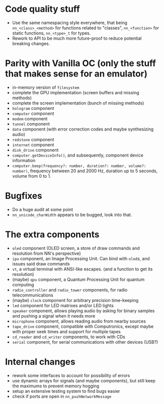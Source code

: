 # Code quality stuff

- Use the same namespacing style everywhere, that being
`nn_<class>_<method>` for functions related to "classes",
`nn_<function>` for static functions,
`nn_<type>_t` for types.
- Rework to API to be much more future-proof to reduce potential breaking changes.

# Parity with Vanilla OC (only the stuff that makes sense for an emulator)

- in-memory version of `filesystem`
- complete the GPU implementation (screen buffers and missing methods)
- complete the screen implementation (bunch of missing methods)
- `hologram` component
- `computer` component
- `modem` component
- `tunnel` component
- `data` component (with error correction codes and maybe synthesizing audio)
- `redstone` component
- `internet` component
- `disk_drive` component
- `computer.getDeviceInfo()`, and subsequently, component device information
- `computer.beep(frequency?: number, duration?: number, volume?: number)`, frequency between 20 and 2000 Hz, duration up to 5 seconds, volume from 0 to 1.

# Bugfixes

- Do a huge audit at some point
- `nn_unicode_charWidth` appears to be bugged, look into that.

# The extra components

- `oled` component (OLED screen, a store of draw commands and resolution from NN's perspective)
- `ipu` component, an Image Processing Unit. Can bind with `oled`s, and issues said draw commands
- `vt`, a virtual terminal with ANSI-like escapes. (and a function to get its resolution)
- (maybe) `qpu` component, a Quantum Processing Unit for quantum computing
- `radio_controller` and `radio_tower` components, for radio telecommunications
- (maybe) `clock` component for arbitrary precision time-keeping
- `led` component for LED matrixes and/or LED lights
- `speaker` component, allows playing audio by asking for binary samples and pushing a signal when it needs more
- `microphone` component, allows reading audio from nearby sources
- `tape_drive` component, compatible with Computronics, except maybe with proper seek times and support for multiple tapes
- `cd_reader` and `cd_writer` components, to work with CDs
- `serial` component, for serial communications with other devices (USB?)

# Internal changes

- rework some interfaces to account for possibility of errors
- use dynamic arrays for signals (and maybe components), but still keep the maximums to prevent memory hogging
- setup an extensive testing system to find bugs easier
- check if ports are open in `nn_pushNetworkMessage`
